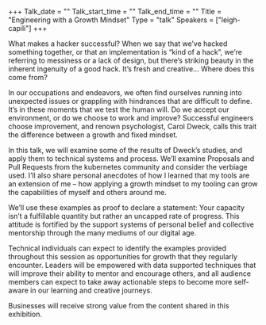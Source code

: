 +++
Talk_date = ""
Talk_start_time = ""
Talk_end_time = ""
Title = "Engineering with a Growth Mindset"
Type = "talk"
Speakers = ["leigh-capili"]
+++

What makes a hacker successful?
When we say that we’ve hacked something together, or that an implementation is “kind of a hack”, we’re referring to messiness or a lack of design, but there’s striking beauty in the inherent ingenuity of a good hack.
It’s fresh and creative…
Where does this come from?

In our occupations and endeavors, we often find ourselves running into unexpected issues or grappling with hindrances that are difficult to define. It’s in these moments that we test the human will. Do we accept our environment, or do we choose to work and improve? Successful engineers choose improvement, and renown psychologist, Carol Dweck, calls this trait the difference between a growth and fixed mindset.

In this talk, we will examine some of the results of Dweck’s studies, and apply them to technical systems and process. We’ll examine Proposals and Pull Requests from the kubernetes community and consider the verbiage used. I’ll also share personal anecdotes of how I learned that my tools are an extension of me – how applying a growth mindset to my tooling can grow the capabilities of myself and others around me.

We’ll use these examples as proof to declare a statement: Your capacity isn’t a fulfillable quantity but rather an uncapped rate of progress. This attitude is fortified by the support systems of personal belief and collective mentorship through the many mediums of our digital age.

Technical individuals can expect to identify the examples provided throughout this session as opportunities for growth that they regularly encounter. Leaders will be empowered with data supported techniques that will improve their ability to mentor and encourage others, and all audience members can expect to take away actionable steps to become more self-aware in our learning and creative journeys.

Businesses will receive strong value from the content shared in this exhibition.

